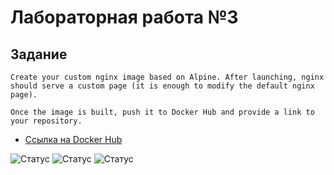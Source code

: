# Лабораторная работа №3
## Задание
  
  ```
Create your custom nginx image based on Alpine. After launching, nginx should serve a custom page (it is enough to modify the default nginx page).

Once the image is built, push it to Docker Hub and provide a link to your repository.
  
  ```

- [Ссылка на Docker Hub](https://hub.docker.com/repository/docker/amakhotka/nginx_test)

![Статус](https://github.com/dif-dif/os_admin/blob/third_semester/lab3_docker/img/1.png)
![Статус](https://github.com/dif-dif/os_admin/blob/third_semester/lab3_docker/img/2.png)
![Статус](https://github.com/dif-dif/os_admin/blob/third_semester/lab3_docker/img/3.png)
